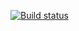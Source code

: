 [![Build status](https://ci.appveyor.com/api/projects/status/pgje30jtk2oevnyy/branch/master?svg=true)](https://ci.appveyor.com/project/homutovan/starter/branch/master)